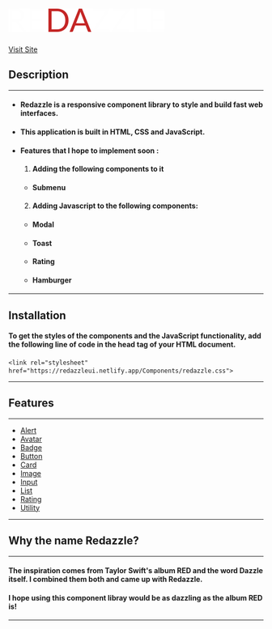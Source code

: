 # ![logo](/images/REDAZZLE.svg)

[Visit Site](https://redazzleui.netlify.app/)

## Description

---

- #### Redazzle is a responsive component library to style and build fast web interfaces.

- #### This application is built in HTML, CSS and JavaScript.

- #### Features that I hope to implement soon :
  1.  #### Adding the following components to it
  - #### Submenu
  2. #### Adding Javascript to the following components:
  - #### Modal
  - #### Toast
  - #### Rating
  - #### Hamburger

---

## Installation

#### To get the styles of the components and the JavaScript functionality, add the following line of code in the head tag of your HTML document.

```
<link rel="stylesheet" href="https://redazzleui.netlify.app/Components/redazzle.css">
```

---

## Features

---

- [Alert](https://redazzleui.netlify.app/docs/site.html#alert)
- [Avatar](https://redazzleui.netlify.app/docs/site.html#avatar)
- [Badge](https://redazzleui.netlify.app/docs/site.html#badge)
- [Button](https://redazzleui.netlify.app/docs/site.html#button)
- [Card](https://redazzleui.netlify.app/docs/site.html#card)
- [Image](https://redazzleui.netlify.app/docs/site.html#image)
- [Input](https://redazzleui.netlify.app/docs/site.html#input)
- [List](https://redazzleui.netlify.app/docs/site.html#list)
- [Rating](https://redazzleui.netlify.app/docs/site.html#rating)
- [Utility](https://redazzleui.netlify.app/docs/site.html#utility)

---

## Why the name Redazzle?

---

#### The inspiration comes from Taylor Swift's album RED and the word Dazzle itself. I combined them both and came up with Redazzle.

#### I hope using this component libray would be as dazzling as the album RED is!

---
